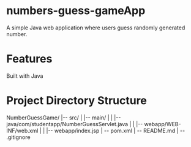 # numbers-guess-gameApp
A simple Java web application where users guess randomly generated number.

# Features
Built with Java

# Project Directory Structure
NumberGuessGame/ |-- src/ | 
                  |-- main/ | 
                            | |-- java/com/studentapp/NumberGuessServlet.java | 
                            | |-- webapp/WEB-INF/web.xml | |
                            |-- webapp/index.jsp |
                  -- pom.xml |
                  -- README.md |
                  -- .gitignore
